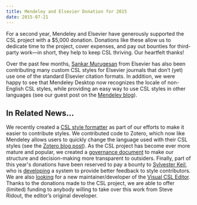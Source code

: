 ```yaml
---
title: Mendeley and Elsevier Donation for 2015
date: 2015-07-21
---
```


For a second year, Mendeley and Elsevier have generously supported the CSL project with a $5,000 donation. Donations like these allow us to dedicate time to the project, cover expenses, and pay out bounties for third-party work—in short, they help to keep CSL thriving. Our heartfelt thanks!

Over the past few months, <a href="https://github.com/Sankar-GEO-ELS">Sankar Murugesan</a> from Elsevier has also been contributing many custom CSL styles for Elsevier journals that don’t (yet) use one of the standard Elsevier citation formats. In addition, we were happy to see that Mendeley Desktop now recognizes the locale of non-English CSL styles, while providing an easy way to use CSL styles in other languages (see our guest post on the <a href="http://blog.mendeley.com/elsevier/mendeley-and-elsevier-continue-to-support-the-csl-project/">Mendeley blog</a>).
<h2><b>In Related News</b><b>…</b></h2>
We recently created a <a href="http://formatter.citationstyles.org/">CSL style formatter</a> as part of our efforts to make it easier to contribute styles. We contributed code to Zotero, which now like Mendeley allows users to quickly change the language used with their CSL styles (see the <a href="https://www.zotero.org/blog/zotero-4-0-27-streamlined-saving-easier-bibliography-language-selection-and-more/">Zotero blog post</a>). As the CSL project has become ever more mature and popular, we created a <a href="https://github.com/citation-style-language/governance/blob/master/governance.md">governance document</a> to make our structure and decision-making more transparent to outsiders. Finally, part of this year's donations have been reserved to pay a bounty to <a href="https://github.com/inukshuk/">Sylvester Keil</a>, who is <a href="https://github.com/citation-style-language/utilities/issues/20">developing</a> a system to provide better feedback to style contributors. We are also <a href="https://github.com/citation-style-editor/csl-editor/issues/178#issuecomment-120888118">looking</a> for a new maintainer/developer of the <a href="http://editor.citationstyles.org/about/">Visual CSL Editor</a>. Thanks to the donations made to the CSL project, we are able to offer (limited) funding to anybody willing to take over this work from Steve Ridout, the editor’s original developer.